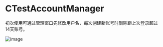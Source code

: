 # CTestAccountManager
初次使用可通过管理窗口先修改用户名，每次创建新账号时删除距上次登录超过14天账号。

![image](CTestAccountManager/intro.png)


